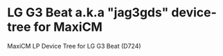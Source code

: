 LG G3 Beat a.k.a "jag3gds" device-tree for MaxiCM
=============================

MaxiCM LP Device Tree for LG G3 Beat (D724)
